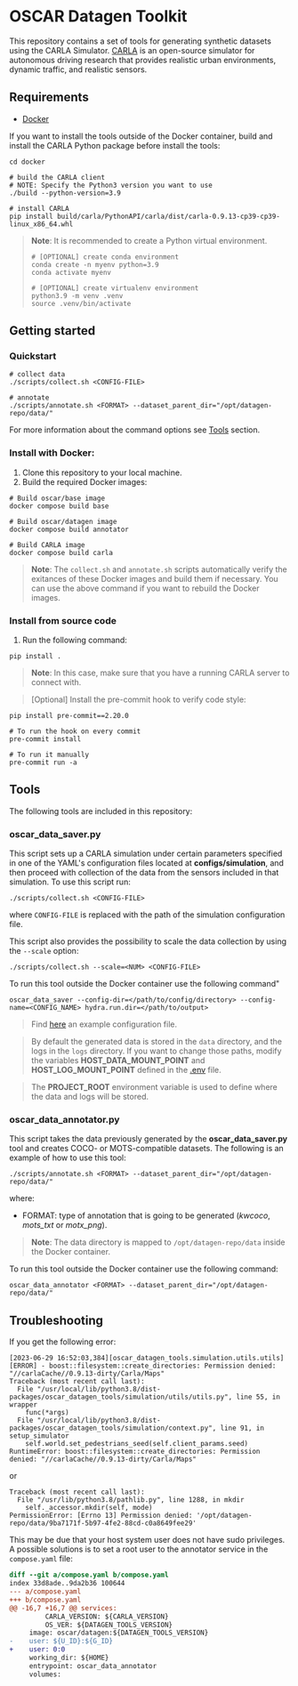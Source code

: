# OSCAR Datagen Toolkit

This repository contains a set of tools for generating synthetic datasets using the CARLA Simulator. [CARLA](https://carla.org/) is an open-source simulator for autonomous driving research that provides realistic urban environments, dynamic traffic, and realistic sensors.

## Requirements

- [Docker](./docs/Setup-Docker.md)

If you want to install the tools outside of the Docker container, build and install the CARLA Python package before install the tools:

```
cd docker

# build the CARLA client
# NOTE: Specify the Python3 version you want to use
./build --python-version=3.9

# install CARLA
pip install build/carla/PythonAPI/carla/dist/carla-0.9.13-cp39-cp39-linux_x86_64.whl
```

> **Note**: It is recommended to create a Python virtual environment.
>
> ```
> # [OPTIONAL] create conda environment
> conda create -n myenv python=3.9
> conda activate myenv
>
> # [OPTIONAL] create virtualenv environment
> python3.9 -m venv .venv
> source .venv/bin/activate
> ```

## Getting started

### Quickstart
```
# collect data
./scripts/collect.sh <CONFIG-FILE>

# annotate
./scripts/annotate.sh <FORMAT> --dataset_parent_dir="/opt/datagen-repo/data/"
```

For more information about the command options see [Tools](#tools) section.

### Install with Docker:

1. Clone this repository to your local machine.
2. Build the required Docker images:

```
# Build oscar/base image
docker compose build base

# Build oscar/datagen image
docker compose build annotator

# Build CARLA image
docker compose build carla
```

> **Note**: The `collect.sh` and `annotate.sh` scripts automatically verify the exitances of these Docker images and build them if necessary. You can use the above command if you want to rebuild the Docker images.

### Install from source code

1. Run the following command:

```
pip install .
```

> **Note**: In this case, make sure that you have a running CARLA server to connect with.

> \[Optional\] Install the pre-commit hook to verify code style:

```
pip install pre-commit==2.20.0

# To run the hook on every commit
pre-commit install

# To run it manually
pre-commit run -a
```

## Tools

The following tools are included in this repository:

### oscar_data_saver.py

This script sets up a CARLA simulation under certain parameters specified in one of the YAML's configuration files located at **configs/simulation**, and then proceed with collection of the data from the sensors included in that simulation. To use this script run:

```
./scripts/collect.sh <CONFIG-FILE>
```

where `CONFIG-FILE` is replaced with the path of the simulation configuration file.

This script also provides the possibility to scale the data collection by using the `--scale` option:

```
./scripts/collect.sh --scale=<NUM> <CONFIG-FILE>
```

To run this tool outside the Docker container use the following command"

```
oscar_data_saver --config-dir=</path/to/config/directory> --config-name=<CONFIG_NAME> hydra.run.dir=</path/to/output>
```

> Find [here](./docs/Data-collector-config-example.md) an example configuration file.

> By default the generated data is stored in the `data` directory, and the logs in the `logs` directory. If you want to change those paths, modify the variables **HOST_DATA_MOUNT_POINT** and **HOST_LOG_MOUNT_POINT** defined in the [.env](./.env) file.

> The **PROJECT_ROOT** environment variable is used to define where the data and logs will be stored.

### oscar_data_annotator.py

This script takes the data previously generated by the **oscar_data_saver.py** tool and creates COCO- or MOTS-compatible datasets. The following is an example of how to use this tool:

```
./scripts/annotate.sh <FORMAT> --dataset_parent_dir="/opt/datagen-repo/data/"
```

where:

- FORMAT: type of annotation that is going to be generated (*kwcoco*, *mots_txt* or *motx_png*).

> **Note**: The data directory is mapped to `/opt/datagen-repo/data` inside the Docker container.

To run this tool outside the Docker container use the following command:

```
oscar_data_annotator <FORMAT> --dataset_parent_dir="/opt/datagen-repo/data/"
```

## Troubleshooting

If you get the following error:

```
[2023-06-29 16:52:03,384][oscar_datagen_tools.simulation.utils.utils][ERROR] - boost::filesystem::create_directories: Permission denied: "//carlaCache//0.9.13-dirty/Carla/Maps"
Traceback (most recent call last):
  File "/usr/local/lib/python3.8/dist-packages/oscar_datagen_tools/simulation/utils/utils.py", line 55, in wrapper
    func(*args)
  File "/usr/local/lib/python3.8/dist-packages/oscar_datagen_tools/simulation/context.py", line 91, in setup_simulator
    self.world.set_pedestrians_seed(self.client_params.seed)
RuntimeError: boost::filesystem::create_directories: Permission denied: "//carlaCache//0.9.13-dirty/Carla/Maps"
```

or

```
Traceback (most recent call last):
  File "/usr/lib/python3.8/pathlib.py", line 1288, in mkdir
    self._accessor.mkdir(self, mode)
PermissionError: [Errno 13] Permission denied: '/opt/datagen-repo/data/9ba7171f-5b97-4fe2-88cd-c0a8649fee29'
```

This may be due that your host system user does not have sudo privileges. A possible solutions is to set a root user to the annotator service in the `compose.yaml` file:

```diff
diff --git a/compose.yaml b/compose.yaml
index 33d8ade..9da2b36 100644
--- a/compose.yaml
+++ b/compose.yaml
@@ -16,7 +16,7 @@ services:
         CARLA_VERSION: ${CARLA_VERSION}
         OS_VER: ${DATAGEN_TOOLS_VERSION}
     image: oscar/datagen:${DATAGEN_TOOLS_VERSION}
-    user: ${U_ID}:${G_ID}
+    user: 0:0
     working_dir: ${HOME}
     entrypoint: oscar_data_annotator
     volumes:
```
